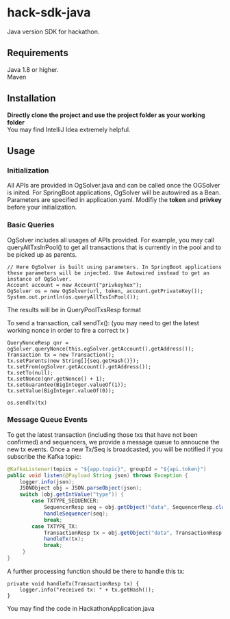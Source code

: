 # hack-sdk-java  
Java version SDK for hackathon.

## Requirements  
Java 1.8 or higher.  
Maven

## Installation  
**Directly clone the project and use the project folder as your working folder**  
You may find IntelliJ Idea extremely helpful.

## Usage  
### Initialization
All APIs are provided in OgSolver.java and can be called once the OGSolver is inited.
For SpringBoot applications, OgSolver will be autowired as a Bean. Parameters are specified in application.yaml.
Modifiy the **token** and **privkey** before your initialization.


### Basic Queries
OgSolver includes all usages of APIs provided. 
For example, you may call queryAllTxsInPool() to get all transactions that is currently in the pool and to be picked up as parents.
```
// Here OgSolver is built using parameters. In SpringBoot applications these parameters will be injected. Use Autowired instead to get an instance of OgSolver.
Account account = new Account("privkeyhex");
OgSolver os = new OgSolver(url, token, account.getPrivateKey());
System.out.println(os.queryAllTxsInPool());
```
The results will be in QueryPoolTxsResp format

To send a transaction, call sendTx(): (you may need to get the latest working nonce in order to fire a correct tx )
```
QueryNonceResp qnr = ogSolver.queryNonce(this.ogSolver.getAccount().getAddress());  
Transaction tx = new Transaction();  
tx.setParents(new String[]{seq.getHash()});  
tx.setFrom(ogSolver.getAccount().getAddress());  
tx.setTo(null);  
tx.setNonce(qnr.getNonce() + 1);  
tx.setGuarantee(BigInteger.valueOf(1));  
tx.setValue(BigInteger.valueOf(0));

os.sendTx(tx)
```
### Message Queue Events
To get the latest transaction (including those txs that have not been confirmed) and sequencers, we provide a message queue to annoucne the new tx events.
Once a new Tx/Seq is broadcasted, you will be notified if you subscribe the Kafka topic:
```java
@KafkaListener(topics = "${app.topic}", groupId = "${api.token}")  
public void listen(@Payload String json) throws Exception {  
    logger.info(json);  
    JSONObject obj = JSON.parseObject(json);  
    switch (obj.getIntValue("type")) {  
        case TXTYPE_SEQUENCER:  
            SequencerResp seq = obj.getObject("data", SequencerResp.class);  
            handleSequencer(seq);  
            break;  
        case TXTYPE_TX:  
            TransactionResp tx = obj.getObject("data", TransactionResp.class);  
            handleTx(tx);  
            break;  
     }  
}
```
A further processing function should be there to handle this tx:
```
private void handleTx(TransactionResp tx) {  
    logger.info("received tx: " + tx.getHash());  
}
```

You may find the code in HackathonApplication.java